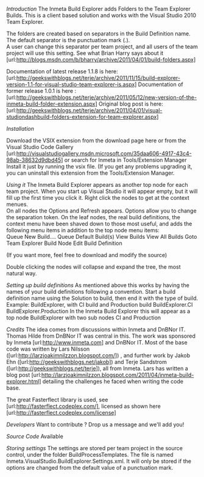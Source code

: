 *Introduction*
The Inmeta Build Explorer adds Folders to the Team Explorer Builds.  This is a client based solution and works with the Visual Studio 2010 Team Explorer.  

The folders are created based on separators in the Build Definition name.  The default separator is the punctuation mark  (.).   
A user can change this separator per team project, and all users of the team project will use this setting. 
See what Brian Harry says about it  [url:http://blogs.msdn.com/b/bharry/archive/2011/04/01/build-folders.aspx]

Documentation of latest release 1.1.8 is here: [url:http://geekswithblogs.net/terje/archive/2011/11/15/build-explorer-version-1.1-for-visual-studio-team-explorer-is.aspx]
Documentation of former release 1.0.1 is here : [url:http://geekswithblogs.net/terje/archive/2011/05/12/new-version-of-the-inmeta-build-folder-extension.aspx]
Original blog post is here: [url:http://geekswithblogs.net/terje/archive/2011/04/01/visual-studiondashbuild-folders-extension-for-team-explorer.aspx]

*Installation*

Download the VSIX extension from the download page here or from the Visual Studio Code Gallery [url:http://visualstudiogallery.msdn.microsoft.com/35daa606-4917-43c4-98ab-38632d9dbd45] or search for Inmeta in Tools/Extension Manager
Install it just by running the vsix file. 
(If you get any problems upgrading it, you can uninstall this extension from the Tools/Extension Manager.  

*Using it*
The Inmeta Build Explorer appears as another top node for each team project.  When you start up Visual Studio it will appear empty, but it will fill up the first time you click it.
Right click the nodes to get at the context menues.  
On all nodes the Options and Refresh appears.  Options allow you to change the separation token.
On the leaf nodes, the real build definitions, the context menu have been shaved down to those most useful, and adds the following menu items in addition to the top node menu items:  
Queue New Build....
Queue Default Build(s)
View Builds 
View All Builds
Goto Team Explorer Build Node
Edit Build Definition

(If you want more, feel free to download and modify the source)

Double clicking the nodes will collapse and expand the tree, the most natural way. 

*Setting up build definitions*
As mentioned above this works by having the names of your build definitions following a convention.
Start a build definition name using the Solution to build, then end it with the type of build.
Example:  BuildExplorer, with CI build and Production build
BuildExplorer.CI
BuildExplorer.Production
In the Inmeta Build Explorer this will appear as a top node BuildExplorer with two sub nodes CI and Production

*Credits*
The idea comes from discussions within Inmeta and DnBNor IT.  Thomas Hilde from DnBNor IT was central in this.
The work was sponsored by Inmeta [url:http://www.inmeta.com] and DnBNor IT.
Most of the base code was written by Lars Nilsson ([url:http://larzjoakimnilzzon.blogspot.com/]) , and further work by Jakob Ehn ([url:http://geekswithblogs.net/jakob]) and Terje Sandstrom ([url:http://geekswithblogs.net/terje]), all from Inmeta.  Lars has written a blog post [url:http://larzjoakimnilzzon.blogspot.com/2011/04/inmeta-build-explorer.html] detailing the challenges he faced when writing the code base. 

The great Fasterflect library is used, see [url:http://fasterflect.codeplex.com/], licensed as shown here [url:http://fasterflect.codeplex.com/license]

*Developers*
Want to contribute ?  Drop us a message and we'll add you!  

*Source Code*
Available

*Storing settings*
The settings are stored per team project in the source control, under the folder  BuildProcessTemplates. The file is named Inmeta.VisualStudio.BuildExplorer.Settings.xml. 
It will only be stored if the options are changed from the default value of a punctuation mark. 
